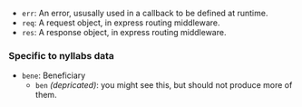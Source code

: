
+ `err`: An error, ususally used in a callback to be defined at runtime.
+ `req`: A request object, in express routing middleware.
+ `res`: A response object, in express routing middleware.

### Specific to nyllabs data

+ `bene`: Beneficiary
    + `ben` _(depricated)_: you might see this, but should not produce more of them.
